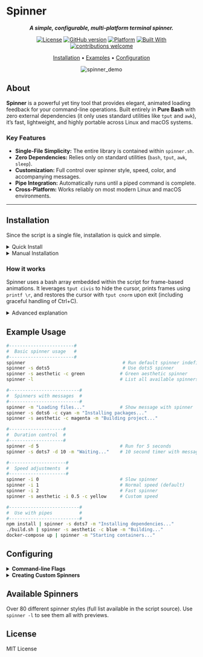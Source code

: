 # Spinner

<div align="center">

***A simple, configurable, multi-platform terminal spinner.***

[![License](https://img.shields.io/badge/License-MIT-green.svg)](LICENSE)
[![GitHub version](https://img.shields.io/badge/version-1.0.0-blue.svg)](https://github.com/00msjr/spinner)
[![Platform](https://img.shields.io/badge/Platform-macOS%20%7C%20Linux-orange.svg)]()
[![Built With](https://img.shields.io/badge/Built%20With-Bash-404040.svg)](https://www.gnu.org/software/bash/)
[![contributions welcome](https://img.shields.io/badge/contributions-welcome-brightgreen.svg?style=flat)](https://github.com/00msjr/spinner/issues)

[Installation](#installation) • [Examples](#example-usage) • [Configuration](#configuring)

![spinner\_demo](https://github.com/placeholder/spinner-demo.gif)

</div>

## About

**Spinner** is a powerful yet tiny tool that provides elegant, animated loading feedback for your command-line operations. Built entirely in **Pure Bash** with zero external dependencies (it only uses standard utilities like `tput` and `awk`), it’s fast, lightweight, and highly portable across Linux and macOS systems.

### Key Features

* **Single-File Simplicity:** The entire library is contained within `spinner.sh`.
* **Zero Dependencies:** Relies only on standard utilities (`bash`, `tput`, `awk`, `sleep`).
* **Customization:** Full control over spinner style, speed, color, and accompanying messages.
* **Pipe Integration:** Automatically runs until a piped command is complete.
* **Cross-Platform:** Works reliably on most modern Linux and macOS environments.

---

## Installation

Since the script is a single file, installation is quick and simple.

<details>
<summary>Quick Install</summary>

```sh
# 1. Download the script and name it 'spinner'
sudo curl -o /usr/local/bin/spinner https://raw.githubusercontent.com/00msjr/spinner/main/spinner.sh

# 2. Make it executable
sudo chmod +x /usr/local/bin/spinner
```

</details>

<details>
<summary>Manual Installation</summary>

```sh
# Clone the repository
git clone https://github.com/00msjr/spinner
cd spinner

# Make the script executable
chmod +x spinner.sh

# Copy the file to a directory in your PATH (e.g., /usr/local/bin)
sudo cp spinner.sh /usr/local/bin/spinner
```

</details>

### How it works

Spinner uses a bash array embedded within the script for frame-based animations. It leverages `tput civis` to hide the cursor, prints frames using `printf \r`, and restores the cursor with `tput cnorm` upon exit (including graceful handling of Ctrl+C).

<details>
<summary>Advanced explanation</summary>

#### Spinner Configurations

Spinners are defined internally as bash arrays with frame-based animations. Each spinner has:

* A unique name identifier (e.g., `aesthetic`)
* An array of animation frames stored as `SPINNER_name`
* Configurable display intervals

#### Customization Options

* **Speed Control:** Set animation speed from 0 (slow) to 2 (fast), with automatic interval calculation.
* **Color Options:** Choose from 8 standard terminal colors (black, red, green, yellow, blue, magenta, cyan, white).
* **Message Display:** Add custom loading messages that appear alongside the spinner.
* **Duration Control:** Run spinners for a fixed time period or indefinitely.

#### Pipe Integration

The spinner automatically detects when its standard input is being used in a pipeline:

```sh
./long-running-script.sh | spinner -s dots -m "Processing..."
```

The spinner will run in the background until the piped command completes, providing clear visual feedback.

</details>

## Example Usage

```sh
#------------------------#
#  Basic spinner usage   #
#------------------------#
spinner                                    # Run default spinner indefinitely
spinner -s dots5                           # Use dots5 spinner
spinner -s aesthetic -c green             # Green aesthetic spinner
spinner -l                                # List all available spinners

#--------------------------#
#  Spinners with messages  #
#--------------------------#
spinner -m "Loading files..."             # Show message with spinner
spinner -s dots6 -c cyan -m "Installing packages..."
spinner -s aesthetic -c magenta -m "Building project..."

#--------------------#
#  Duration control  #
#--------------------#
spinner -d 5                              # Run for 5 seconds
spinner -s dots7 -d 10 -m "Waiting..."    # 10 second timer with message

#---------------------#
#  Speed adjustments  #
#---------------------#
spinner -i 0                              # Slow spinner
spinner -i 1                              # Normal speed (default)
spinner -i 2                              # Fast spinner
spinner -s aesthetic -i 0.5 -c yellow     # Custom speed

#--------------------------#
#  Use with pipes          #
#--------------------------#
npm install | spinner -s dots7 -m "Installing dependencies..."
./build.sh | spinner -s aesthetic -c blue -m "Building..."
docker-compose up | spinner -m "Starting containers..."
```

## Configuring

<details>
<summary><strong>Command-line Flags</strong></summary>

Main configuration flags:

* `-s, --spinner NAME` - Select spinner from the list (default: aesthetic)
* `-i, --interval N` - Set speed 0=slow, 1=default, 2=fast (default: 1)
* `-c, --color COLOR` - Set spinner color (red, green, yellow, blue, magenta, cyan, white)
* `-d, --duration SECONDS` - Run for fixed duration then exit
* `-m, --message TEXT` - Display message alongside spinner
* `-l, --list` - List all available spinners
* `-h, --help` - Show help message

Run `spinner --help` for complete documentation.

</details>

<details>
<summary><strong>Creating Custom Spinners</strong></summary>

To create custom spinners, edit the `spinner.sh` file and add your array directly near the other `declare -a SPINNER_...` definitions:

```sh
declare -a SPINNER_myspinner=('frame1' 'frame2' 'frame3')
```

Then use it: `spinner -s myspinner`

The new spinner will automatically be available in the list and ready to use.

</details>

## Available Spinners

Over 80 different spinner styles (full list available in the script source). Use `spinner -l` to see them all with previews.

## License

MIT License
